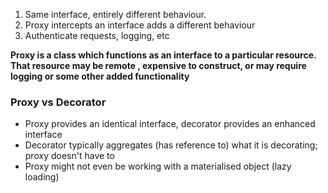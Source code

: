 1. Same interface, entirely different behaviour.
2. Proxy intercepts an interface adds a different behaviour
3. Authenticate requests, logging, etc

**Proxy is a class which functions as an interface to a particular resource. That resource may be remote
, expensive to construct, or may require logging or some other added functionality**

### Proxy vs Decorator
- Proxy provides an identical interface, decorator provides an enhanced interface
- Decorator typically aggregates (has reference to) what it is decorating; proxy doesn't have to
- Proxy might not even be working with a materialised object (lazy loading)